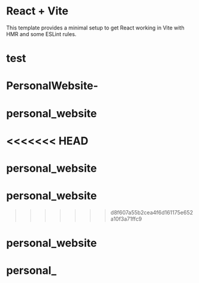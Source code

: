 # React + Vite

This template provides a minimal setup to get React working in Vite with HMR and some ESLint rules.

# test
# PersonalWebsite-
# personal_website
<<<<<<< HEAD
=======
# personal_website
# personal_website
>>>>>>> d8f607a55b2cea4f6d161175e652a10f3a71ffc9
# personal_website
# personal_
